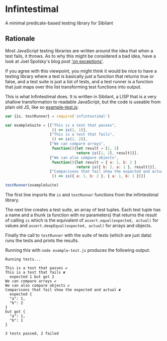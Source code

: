 # Infintestimal

A minimal predicate-based testing library for Sibilant

## Rationale

Most JavaScript testing libraries are written around the idea that when a test fails, it throws. As to why this might be considered a bad idea, have a look at Joel Spolsky's blog post ['on exceptions'](http://www.joelonsoftware.com/2003/10/13/13/).

If you agree with this viewpoint, you might think it would be nice to have a testing library where a test is basically just a function that returns true or false, and a test suite is just a list of tests, and a test runner is a function that just maps over this list transforming test functions into output.

This is what Infintestimal does. It is written in Sibilant, a LISP that is a very shallow transformation to readable JavaScript, but the code is useable from plain old JS, like so [example-test.js](example-test.js):

```javascript
var {is, testRunner} = require('infintestimal')

var exampleSuite = [["This is a test that passes",
                     () => is(1, 1)],
                    ["This is a test that fails",
                     () => is(1, 2)],
                    ["We can compare arrays",
                     function(){let result = [1, 2]
                                return is([1, 2], result)}],
                    ["We can also compare objects",
                     function(){let result = { a: 1, b: 2 }
                                return is({ b: 2, a: 1 }, result)}],
                    ["Comparisons that fail show the expected and actual",
                     () => is({ a: 1, b: 2 }, { a: 1, b: 1 })]]

testRunner(exampleSuite)
```

The first line imports the `is` and `testRunner` functions from the infintestimal library. 

The next line creates a test suite, an array of test tuples. Each test tuple has a name and a thunk (a function with no parameters) that returns the result of calling `is` which is the equivalent of `assert.equal(expected, actual)` for values and `assert.deepEqual(expected, actual)` for arrays and objects.

Finally the call to `testRunner` with the suite of tests (which are just data) runs the tests and prints the results.

Running this with `node example-test.js` produces the following output:

```
Running tests... 

This is a test that passes ✔
This is a test that fails ✘
  expected 1 but got 2
We can compare arrays ✔
We can also compare objects ✔
Comparisons that fail show the expected and actual ✘
  expected {
  "a": 1,
  "b": 2
}
but got {
  "a": 1,
  "b": 1
}

3 tests passed, 2 failed
```
